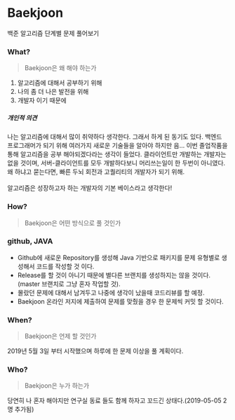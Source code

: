# Baekjoon
백준 알고리즘 단계별 문제 풀어보기

### What?
<blockquote>
  <p>Baekjoon은 왜 해야 하는가</p>
</blockquote>
<ol>
  <li>알고리즘에 대해서 공부하기 위해</li>
  <li>나의 좀 더 나은 발전을 위해</li>
  <li>개발자 이기 때문에</li>
</ol>

##### 개인적 의견
<p>나는 알고리즘에 대해서 많이 취약하다 생각한다. 그래서 하게 된 동기도 있다. 백엔드 프로그래머가 되기 위해 여러가지 새로운 기술들을 알아야
하지만 음... 이번 졸업작품을 통해 알고리즘을 공부 해야되겠다라는 생각이 들었다. 클라이언트만 개발하는 개발자는 없을 것이며, 서버-클라이언트를
모두 개발하다보니 머리쓰는일이 한 두번이 아니였다. 왜 하냐고 묻는다면, 빠른 두뇌 회전과 고퀄리티의 개발자가 되기 위해.<br><br>
알고리즘은 성장하고자 하는 개발자의 기본 베이스라고 생각한다!</p>

### How?
<blockquote>
  <p>Baekjoon은 어떤 방식으로 풀 것인가</p>
</blockquote>

### github, JAVA
- Github에 새로운 Repository를 생성해 Java 기반으로 패키지를 문제 유형별로 생성해서 코드를 작성할 것 이다.
- Release를 할 것이 아니기 때문에 별다른 브랜치를 생성하지는 않을 것이다.(master 브랜치로 그냥 혼자 작업할 것).
- 몰랐던 문제에 대해서 남겨두고 나중에 생각이 났을때 코드리뷰를 할 예정.
- Baekjoon 온라인 저지에 제출하여 문제를 맞췄을 경우 한 문제씩 커밋 할 것이다.

### When?
<blockquote>
  <p>Baekjoon은 언제 할 것인가</p>
</blockquote>
<p>2019년 5월 3일 부터 시작했으며 하루에 한 문제 이상을 풀 계획이다.</p>

### Who?
<blockquote>
  <p>Baekjoon은 누가 하는가</p>
</blockquote>
<p>당연히 나 혼자 해야지만 연구실 동료 들도 함께 하자고 꼬드긴 상태다.(2019-05-05 2명 추가됨)</p>
